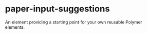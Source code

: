 # paper-input-suggestions

An element providing a starting point for your own reusable Polymer elements.
